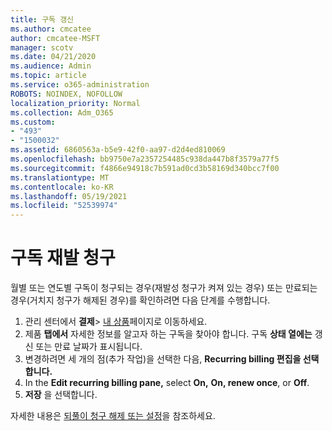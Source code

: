 ```yaml
---
title: 구독 갱신
ms.author: cmcatee
author: cmcatee-MSFT
manager: scotv
ms.date: 04/21/2020
ms.audience: Admin
ms.topic: article
ms.service: o365-administration
ROBOTS: NOINDEX, NOFOLLOW
localization_priority: Normal
ms.collection: Adm_O365
ms.custom:
- "493"
- "1500032"
ms.assetid: 6860563a-b5e9-42f0-aa97-d2d4ed810069
ms.openlocfilehash: bb9750e7a2357254485c938da447b8f3579a77f5
ms.sourcegitcommit: f4866e94918c7b591ad0cd3b58169d340bcc7f00
ms.translationtype: MT
ms.contentlocale: ko-KR
ms.lasthandoff: 05/19/2021
ms.locfileid: "52539974"
---
```

# <a name="subscription-recurring-billing"></a>구독 재발 청구

월별 또는 연도별 구독이 청구되는 경우(재발성 청구가 켜져 있는 경우) 또는  만료되는 경우(거치지 청구가 해제된 경우)를 확인하려면 다음 단계를 수행합니다. 
  
1. 관리 센터에서 **결제**\> [내 상품](https://go.microsoft.com/fwlink/p/?linkid=842054)페이지로 이동하세요.
2. 제품 **탭에서** 자세한 정보를 알고자 하는 구독을 찾아야 합니다. 구독 **상태 열에는** 갱신 또는 만료 날짜가 표시됩니다.
3. 변경하려면 세 개의 점(추가 작업)을 선택한 다음, **Recurring billing 편집을 선택합니다.**
4. In the **Edit recurring billing pane,** select **On,** **On, renew once**, or **Off**.
5. **저장** 을 선택합니다.

자세한 내용은 [되풀이 청구 해제 또는 설정](/microsoft-365/commerce/subscriptions/renew-your-subscription)을 참조하세요.